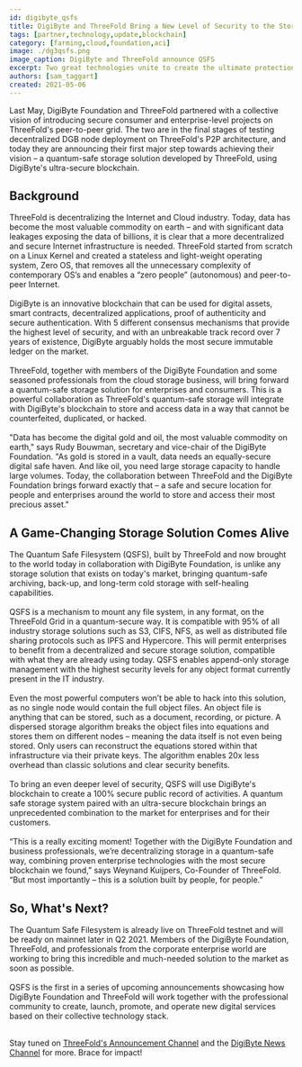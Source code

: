 ```yaml
---
id: digibyte_qsfs
title: DigiByte and ThreeFold Bring a New Level of Security to the Storage Space
tags: [partner,technology,update,blockchain]
category: [farming,cloud,foundation,aci]
image: ./dg3qsfs.png
image_caption: DigiByte and ThreeFold announce QSFS
excerpt: Two great technologies unite to create the ultimate protection for our data, a quantum-safe storage solution
authors: [sam_taggart]
created: 2021-05-06
---
```


Last May, DigiByte Foundation and ThreeFold partnered with a collective vision of introducing secure consumer and enterprise-level projects on ThreeFold's peer-to-peer grid. The two are in the final stages of testing decentralized DGB node deployment on ThreeFold's P2P architecture, and today they are announcing their first major step towards achieving their vision – a quantum-safe storage solution developed by ThreeFold, using DigiByte's ultra-secure blockchain.

## Background

​ThreeFold is decentralizing the Internet and Cloud industry. Today, data has become the most valuable commodity on earth – and with significant data leakages exposing the data of billions, it is clear that a more decentralized and secure Internet infrastructure is needed. ThreeFold started from scratch on a Linux Kernel and created a stateless and light-weight operating system, Zero OS, that removes all the unnecessary complexity of contemporary OS’s and enables a “zero people” (autonomous) and peer-to-peer Internet.
<br/>
<br/>
DigiByte is an innovative blockchain that can be used for digital assets, smart contracts, decentralized applications, proof of authenticity and secure authentication. With 5 different consensus mechanisms that provide the highest level of security, and with an unbreakable track record over 7 years of existence, DigiByte arguably holds the most secure immutable ledger on the market.
<br/>
<br/>
ThreeFold, together with members of the DigiByte Foundation and some seasoned professionals from  the cloud storage business, will bring forward a quantum-safe storage solution for enterprises and consumers. This is a powerful collaboration as ThreeFold's quantum-safe storage will integrate with DigiByte's blockchain to store and access data in a way that cannot be counterfeited, duplicated, or hacked.
<br/>
<br/>
"Data has become the digital gold and oil, the most valuable commodity on earth," says Rudy Bouwman, secretary and vice-chair of the DigiByte Foundation. "As gold is stored in a vault, data needs an equally-secure digital safe haven. And like oil, you need large storage capacity to handle large volumes. Today, the collaboration between ThreeFold and the DigiByte Foundation brings forward exactly that – a safe and secure location for people and enterprises around the world to store and access their most precious asset."

## A Game-Changing Storage Solution Comes Alive

The Quantum Safe Filesystem (QSFS), built by ThreeFold and now brought to the world today in collaboration with DigiByte Foundation, is unlike any storage solution that exists on today's market, bringing quantum-safe archiving, back-up, and long-term cold storage with self-healing capabilities.
<br/>
<br/>
QSFS is a mechanism to mount any file system, in any format, on the ThreeFold Grid in a quantum-secure way. It is compatible with 95% of all industry storage solutions such as S3, CIFS, NFS, as well as distributed file sharing protocols such as IPFS and Hypercore. This will permit enterprises to benefit from a decentralized and secure storage solution, compatible with what they are already using today. QSFS enables append-only storage management with the highest security levels for any object format currently present in the IT industry.
<br/>
<br/>
Even the most powerful computers won’t be able to hack into this solution, as no single node would contain the full object files. An object file is anything that can be stored, such as a document, recording, or picture. A dispersed storage algorithm breaks the object files into equations and stores them on different nodes – meaning the data itself is not even being stored. Only users can reconstruct the equations stored within that infrastructure via their private keys. The algorithm enables 20x less overhead than classic solutions and clear security benefits.
<br/>
<br/>
​To bring an even deeper level of security, QSFS will use DigiByte's blockchain to create a 100% secure public record of activities. A quantum safe storage system paired with an ultra-secure blockchain brings an unprecedented combination to the market for enterprises and for their customers.
<br/>
<br/>
“This is a really exciting moment! Together with the DigiByte Foundation and business professionals, we’re decentralizing storage in a quantum-safe way, combining proven enterprise technologies with the most secure blockchain we found,” says Weynand Kuijpers, Co-Founder of ThreeFold. “But most importantly – this is a solution built by people, for people.” 

## So, What's Next?

The Quantum Safe Filesystem is already live on ThreeFold testnet and will be ready on mainnet later in Q2 2021. Members of the DigiByte Foundation, ThreeFold, and professionals from the corporate enterprise world are working to bring this incredible and much-needed solution to the market as soon as possible.
<br/>
<br/>
QSFS is the first in a series of upcoming announcements showcasing how DigiByte Foundation and ThreeFold will work together with the professional community to create, launch, promote, and operate new digital services based on their collective technology stack.​​​​​​
<br/>
<br/>

Stay tuned on [ThreeFold's Announcement Channel](https://t.me/threefoldnews) and the [DigiByte News Channel](https://t.me/DigiByteeNews) for more. Brace for impact!
